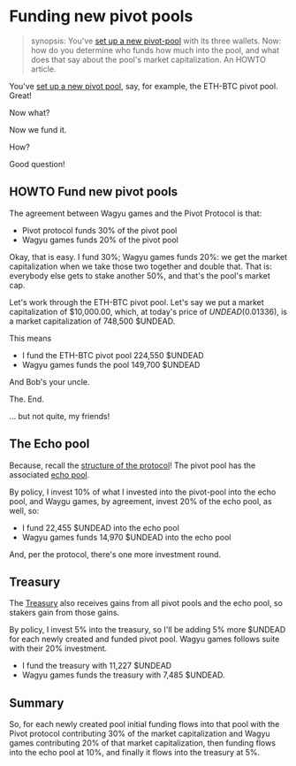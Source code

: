 # Funding new pivot pools

> synopsis: You've [set up a new pivot-pool](pool-setup.md) with its three wallets. Now: how do you determine who funds how much into the pool, and what does that say about the pool's market capitalization. An HOWTO article.

You've [set up a new pivot pool](pool-setup.md), say, for example, the ETH-BTC pivot pool. Great!

Now what?

Now we fund it.

How?

Good question!

## HOWTO Fund new pivot pools

The agreement between Wagyu games and the Pivot Protocol is that:

* Pivot protocol funds 30% of the pivot pool
* Wagyu games funds 20% of the pivot pool

Okay, that is easy. I fund 30%; Wagyu games funds 20%: we get the market capitalization when we take those two together and double that. That is: everybody else gets to stake another 50%, and that's the pool's market cap.

Let's work through the ETH-BTC pivot pool. Let's say we put a market capitalization of $10,000.00, which, at today's price of $UNDEAD ($0.01336), is a market capitalization of 748,500 $UNDEAD.

This means 

* I fund the ETH-BTC pivot pool 224,550 $UNDEAD
* Wagyu games funds the pool 149,700 $UNDEAD

And Bob's your uncle.

The. End.

... but not quite, my friends!

## The Echo pool

Because, recall the [structure of the protocol](https://github.com/pivoteur/biz/tree/main?tab=readme-ov-file#pivot-protocol-ecosystem)! The pivot pool has the associated [echo pool](https://github.com/pivoteur/biz/tree/main?tab=readme-ov-file#2-the-echo-pools).

By policy, I invest 10% of what I invested into the pivot-pool into the echo pool, and Waygu games, by agreement, invest 20% of the echo pool, as well, so:

* I fund 22,455 $UNDEAD into the echo pool
* Wagyu games funds 14,970 $UNDEAD into the echo pool

And, per the protocol, there's one more investment round.

## Treasury

The [Treasury](https://github.com/pivoteur/biz/tree/main?tab=readme-ov-file#3-the-treasury-norge) also receives gains from all pivot pools and the echo pool, so stakers gain from those gains.

By policy, I invest 5% into the treasury, so I'll be adding 5% more $UNDEAD for each newly created and funded pivot pool. Wagyu games follows suite with their 20% investment.

* I fund the treasury with 11,227 $UNDEAD
* Wagyu games funds the treasury with 7,485 $UNDEAD.

## Summary

So, for each newly created pool initial funding flows into that pool with the Pivot protocol contributing 30% of the market capitalization and Wagyu games contributing 20% of that market capitalization, then funding flows into the echo pool at 10%, and finally it flows into the treasury at 5%.
